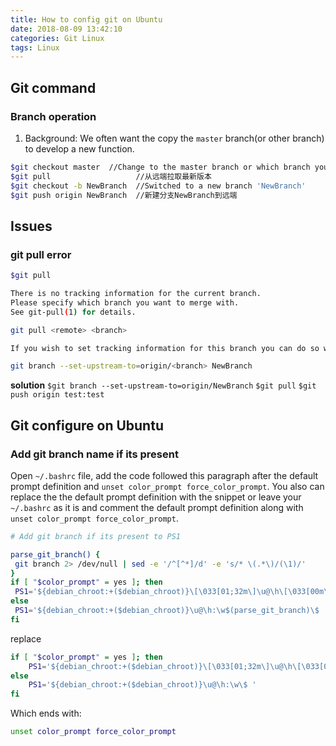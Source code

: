 ```yaml
---
title: How to config git on Ubuntu
date: 2018-08-09 13:42:10
categories: Git Linux
tags: Linux
---
```

## Git command

### Branch operation
1. Background: We often want the copy the `master` branch(or other branch) to develop a new function. 

```bash
$git checkout master  //Change to the master branch or which branch you want to copy
$git pull                   //从远端拉取最新版本
$git checkout -b NewBranch  //Switched to a new branch 'NewBranch'
$git push origin NewBranch  //新建分支NewBranch到远端
```

## Issues
### git pull error

```sh
$git pull

There is no tracking information for the current branch.
Please specify which branch you want to merge with.
See git-pull(1) for details.

git pull <remote> <branch>

If you wish to set tracking information for this branch you can do so with:

git branch --set-upstream-to=origin/<branch> NewBranch
```

**solution**
`$git branch --set-upstream-to=origin/NewBranch`
`$git pull`
`$git push origin test:test`


## Git configure on Ubuntu
### Add git branch name if its present
Open `~/.bashrc` file, add the code followed this paragraph after the default prompt definition and  `unset color_prompt force_color_prompt`. You also can replace the the default prompt definition with the snippet or leave your  `~/.bashrc`  as it is and comment the default prompt definition along with  `unset color_prompt force_color_prompt`.

```bash
# Add git branch if its present to PS1

parse_git_branch() {
 git branch 2> /dev/null | sed -e '/^[^*]/d' -e 's/* \(.*\)/(\1)/'
}
if [ "$color_prompt" = yes ]; then
 PS1='${debian_chroot:+($debian_chroot)}\[\033[01;32m\]\u@\h\[\033[00m\]:\[\033[01;34m\]\w\[\033[01;31m\]$(parse_git_branch)\[\033[00m\]\$ '
else
 PS1='${debian_chroot:+($debian_chroot)}\u@\h:\w$(parse_git_branch)\$ '
fi
```

replace

```bash
if [ "$color_prompt" = yes ]; then
    PS1='${debian_chroot:+($debian_chroot)}\[\033[01;32m\]\u@\h\[\033[00m\]:\[\033[01;34m\]\w\[\033[00m\]\$ '
else
    PS1='${debian_chroot:+($debian_chroot)}\u@\h:\w\$ '
fi
```

Which ends with:

```bash
unset color_prompt force_color_prompt
```